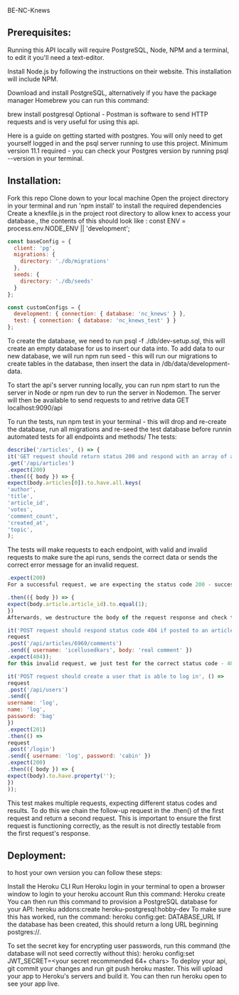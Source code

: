 BE-NC-Knews

## Prerequisites:

Running this API locally will require PostgreSQL, Node, NPM and a terminal, to edit it you'll need a text-editor.

Install Node.js by following the instructions on their website. This installation will include NPM.

Download and install PostgreSQL, alternatively if you have the package manager Homebrew you can run this command:

brew install postgresql
Optional - Postman is software to send HTTP requests and is very useful for using this api.

Here is a guide on getting started with postgres. You will only need to get yourself logged in and the psql server running to use this project. Minimum version 11.1 required - you can check your Postgres version by running psql --version in your terminal.

## Installation:

Fork this repo
Clone down to your local machine
Open the project directory in your terminal and run 'npm install' to install the required dependencies
Create a knexfile.js in the project root directory to allow knex to access your database., the contents of this should look like :
const ENV = process.env.NODE_ENV || 'development';

```js
const baseConfig = {
  client: 'pg',
  migrations: {
    directory: './db/migrations'
  },
  seeds: {
    directory: './db/seeds'
  }
};

const customConfigs = {
  development: { connection: { database: 'nc_knews' } },
  test: { connection: { database: 'nc_knews_test' } }
};
```

To create the database, we need to run psql -f ./db/dev-setup.sql, this will create an empty database for us to insert our data into.
To add data to our new database, we will run npm run seed - this will run our migrations to create tables in the database, then insert the data in /db/data/development-data.

To start the api's server running locally, you can run npm start to run the server in Node or npm run dev to run the server in Nodemon.
The server will then be available to send requests to and retrive data
GET localhost:9090/api

To run the tests, run npm test in your terminal - this will drop and re-create the database, run all migrations and re-seed the test database before runnin automated tests for all endpoints and methods/
The tests:

```js
describe('/articles', () => {
it('GET request should return status 200 and respond with an array of article objects, each object having properties author, title, article_id, body, votes, comment_count, created_at and topic', () => request
.get('/api/articles')
.expect(200)
.then(({ body }) => {
expect(body.articles[0]).to.have.all.keys(
'author',
'title',
'article_id',
'votes',
'comment_count',
'created_at',
'topic',
);
```

The tests will make requests to each endpoint, with valid and invalid requests to make sure the api runs, sends the correct data or sends the correct error message for an invalid request.

```js
.expect(200)
For a successful request, we are expecting the status code 200 - success

.then(({ body }) => {
expect(body.article.article_id).to.equal(1);
})
Afterwards, we destructure the body of the request response and check that it has the right properties

it('POST request should respond status code 404 if posted to an article ID that doesnt exist', () =>
request
.post('/api/articles/6969/comments')
.send({ username: 'icellusedkars', body: 'real comment' })
.expect(404));
for this invalid request, we just test for the correct status code - 404 not found.

it('POST request should create a user that is able to log in', () =>
request
.post('/api/users')
.send({
username: 'log',
name: 'log',
password: 'bag'
})
.expect(201)
.then(() =>
request
.post('/login')
.send({ username: 'log', password: 'cabin' })
.expect(200)
.then(({ body }) => {
expect(body).to.have.property('');
})
));
```

This test makes multiple requests, expecting different status codes and results. To do this we chain the follow-up request in the .then() of the first request and return a second request. This is important to ensure the first request is functioning correctly, as the result is not directly testable from the first request's response.

## Deployment:

to host your own version you can follow these steps:

Install the Heroku CLI
Run Heroku login in your terminal to open a browser window to login to your heroku account
Run this command:
Heroku create <your project name>
You can then run this command to provision a PostgreSQL database for your API:
heroku addons:create heroku-postgresql:hobby-dev
To make sure this has worked, run the command:
heroku config:get: DATABASE_URL
If the database has been created, this should return a long URL beginning postgres://.

To set the secret key for encrypting user passwords, run this command (the database will not seed correctly without this):
heroku config:set JWT_SECRET=<your secret recommended 64+ chars>
To deploy your api, git commit your changes and run git push heroku master. This will upload your app to Heroku's servers and build it. You can then run heroku open to see your app live.
